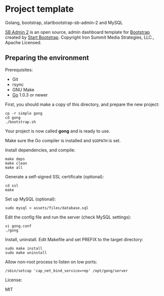 # Project template

Golang, bootstrap, startbootstrap-sb-admin-2 and MySQL

[SB Admin 2](http://startbootstrap.com/template-overviews/sb-admin-2/) is an open source, admin dashboard template for [Bootstrap](http://getbootstrap.com/) created by [Start Bootstrap](http://startbootstrap.com/). Copyright Iron Summit Media Strategies, LLC., Apache Licensed.

## Preparing the environment

Prerequisites:

- Git
- rsync
- GNU Make
- [Go](http://golang.org) 1.0.3 or newer

First, you should make a copy of this directory, and prepare the new project:

	cp -r simple gong
	cd gong
	./bootstrap.sh

Your project is now called **gong** and is ready to use.

Make sure the Go compiler is installed and `$GOPATH` is set.

Install dependencies, and compile:

	make deps
	make clean
	make all

Generate a self-signed SSL certificate (optional):

	cd ssl
	make

Set up MySQL (optional):

	sudo mysql < assets/files/database.sql

Edit the config file and run the server (check MySQL settings):

	vi gong.conf
	./gong

Install, uninstall. Edit Makefile and set PREFIX to the target directory:

	sudo make install
	sudo make uninstall

Allow non-root process to listen on low ports:

	/sbin/setcap 'cap_net_bind_service=+ep' /opt/gong/server

License:

MIT 
